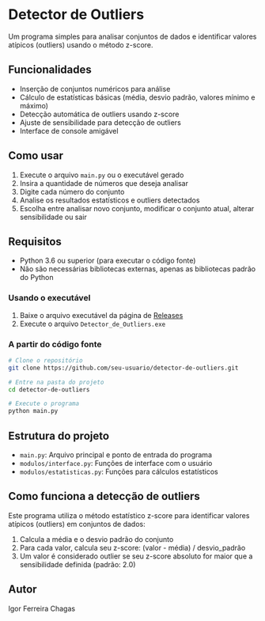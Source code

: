 # Detector de Outliers

Um programa simples para analisar conjuntos de dados e identificar valores atípicos (outliers) usando o método z-score.

## Funcionalidades

- Inserção de conjuntos numéricos para análise
- Cálculo de estatísticas básicas (média, desvio padrão, valores mínimo e máximo)
- Detecção automática de outliers usando z-score
- Ajuste de sensibilidade para detecção de outliers
- Interface de console amigável

## Como usar

1. Execute o arquivo `main.py` ou o executável gerado
2. Insira a quantidade de números que deseja analisar
3. Digite cada número do conjunto
4. Analise os resultados estatísticos e outliers detectados
5. Escolha entre analisar novo conjunto, modificar o conjunto atual, alterar sensibilidade ou sair

## Requisitos

- Python 3.6 ou superior (para executar o código fonte)
- Não são necessárias bibliotecas externas, apenas as bibliotecas padrão do Python

### Usando o executável

1. Baixe o arquivo executável da página de [Releases](https://github.com/Funkmnk/detector-de-outliers/releases)
2. Execute o arquivo `Detector_de_Outliers.exe`

### A partir do código fonte

```bash
# Clone o repositório
git clone https://github.com/seu-usuario/detector-de-outliers.git

# Entre na pasta do projeto
cd detector-de-outliers

# Execute o programa
python main.py
```

## Estrutura do projeto

- `main.py`: Arquivo principal e ponto de entrada do programa
- `modulos/interface.py`: Funções de interface com o usuário
- `modulos/estatisticas.py`: Funções para cálculos estatísticos

## Como funciona a detecção de outliers

Este programa utiliza o método estatístico z-score para identificar valores atípicos (outliers) em conjuntos de dados:

1. Calcula a média e o desvio padrão do conjunto
2. Para cada valor, calcula seu z-score: (valor - média) / desvio_padrão
3. Um valor é considerado outlier se seu z-score absoluto for maior que a sensibilidade definida (padrão: 2.0)

## Autor

Igor Ferreira Chagas